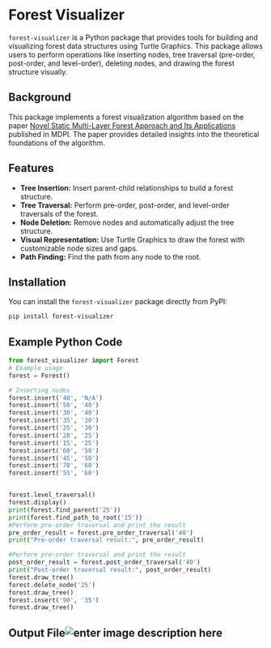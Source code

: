 # Forest Visualizer

`forest-visualizer` is a Python package that provides tools for building and visualizing forest data structures using Turtle Graphics. This package allows users to perform operations like inserting nodes, tree traversal (pre-order, post-order, and level-order), deleting nodes, and drawing the forest structure visually.

## Background
This package implements a forest visualization algorithm based on the paper [Novel Static Multi-Layer Forest Approach and Its Applications](https://www.mdpi.com/2227-7390/9/21/2650)   published in MDPI. The paper provides detailed insights into the theoretical foundations of the algorithm.

## Features

- **Tree Insertion:** Insert parent-child relationships to build a forest structure.
- **Tree Traversal:** Perform pre-order, post-order, and level-order traversals of the forest.
- **Node Deletion:** Remove nodes and automatically adjust the tree structure.
- **Visual Representation:** Use Turtle Graphics to draw the forest with customizable node sizes and gaps.
- **Path Finding:** Find the path from any node to the root.

## Installation

You can install the `forest-visualizer` package directly from PyPI:

```bash
pip install forest-visualizer
```
## Example  Python Code

```python
from forest_visualizer import Forest
# Example usage
forest = Forest()

# Inserting nodes
forest.insert('40', 'N/A')
forest.insert('50', '40')
forest.insert('30', '40')
forest.insert('35', '30')
forest.insert('25', '30')
forest.insert('28', '25')
forest.insert('15', '25')
forest.insert('60', '50')
forest.insert('45', '50')
forest.insert('70', '60')
forest.insert('55', '60')


forest.level_traversal()
forest.display()
print(forest.find_parent('25'))
print(forest.find_path_to_root('15'))
#Perform pre-order traversal and print the result
pre_order_result = forest.pre_order_traversal('40')
print("Pre-order traversal result:", pre_order_result)

#Perform pre-order traversal and print the result
post_order_result = forest.post_order_traversal('40')
print("Post-order traversal result:", post_order_result)
forest.draw_tree()
forest.delete_node('25')
forest.draw_tree()
forest.insert('90', '35')
forest.draw_tree()
```
## Output File![enter image description here](https://github.com/ganeshb15/forest-visualization/blob/main/two_circles.png?raw=true)
